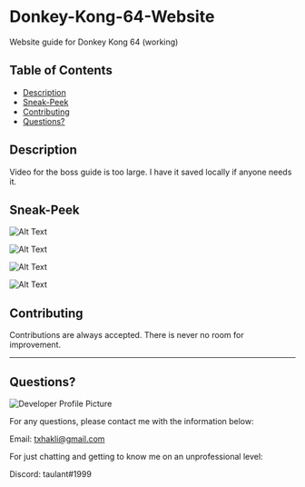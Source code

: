 # Donkey-Kong-64-Website
Website guide for Donkey Kong 64 (working)
  
   ## Table of Contents
  * [Description](#description)
  * [Sneak-Peek](#sneak-peek)
  * [Contributing](#contributing)
  * [Questions?](#questions) 
  
  
  ## Description
Video for the boss guide is too large. I have it saved locally if anyone needs it.


  
  ## Sneak-Peek
 
  ![Alt Text](characters.gif)
  
  ![Alt Text](levels.gif)
  
  ![Alt Text](bossguide.gif)
  
  ![Alt Text](media.gif)

  
  ## Contributing
  
  Contributions are always accepted. There is never no room for improvement. 
  
  ---
  
  ## Questions?
  
  ![Developer Profile Picture](https://avatars.githubusercontent.com/u/58316986?s=460&u=b6d47b95334d6366fb3a422f40454ac40f571a9f&v=4) 
  
  For any questions, please contact me with the information below:
 
  Email: txhakli@gmail.com
  
  For just chatting and getting to know me on an unprofessional level:
  
  Discord: taulant#1999
